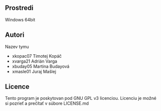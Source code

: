 Prostredi
---------

Windows 64bit

Autori
------

Nazev tymu
- xkopac07 Timotej Kopáč 
- xvarga21 Adrián Varga 
- xbuday05 Martina Budayová 
- xmasle01 Juraj Mašlej

Licence
-------

Tento program je poskytovan pod GNU GPL v3 licenciou. Licenciu je možné si pozrieť a prečítať v súbore LICENSE.md
